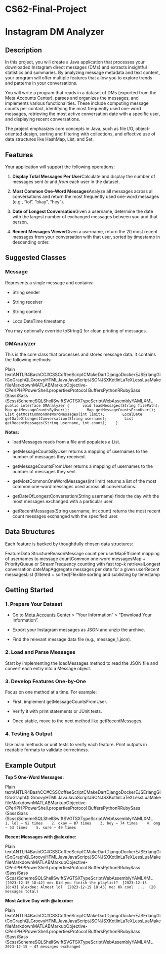 # CS62-Final-Project

Instagram DM Analyzer
=====================

Description
-----------

In this project, you will create a Java application that processes your downloaded Instagram direct messages (DMs) and extracts insightful statistics and summaries. By analyzing message metadata and text content, your program will offer multiple features that allow you to explore trends and patterns in your conversations.

You will write a program that reads in a dataset of DMs (exported from the Meta Accounts Center), parses and organizes the messages, and implements various functionalities. These include computing message counts per contact, identifying the most frequently used one-word messages, retrieving the most active conversation date with a specific user, and displaying recent conversations.

The project emphasizes core concepts in Java, such as file I/O, object-oriented design, sorting and filtering with collections, and effective use of data structures like HashMap, List, and Set.

Features
--------

Your application will support the following operations:

1.  **Display Total Messages Per User**Calculate and display the number of messages sent _to_ and _from_ each user in the dataset.
    
2.  **Most Common One-Word Messages**Analyze all messages across all conversations and return the most frequently used one-word messages (e.g., “lol”, “okay”, “hey”).
    
3.  **Date of Longest Conversation**Given a username, determine the date with the largest number of exchanged messages between you and that person.
    
4.  **Recent Messages Viewer**Given a username, return the 20 most recent messages from your conversation with that user, sorted by timestamp in descending order.
    

Suggested Classes
-----------------

### Message

Represents a single message and contains:

*   String sender
    
*   String receiver
    
*   String content
    
*   LocalDateTime timestamp
    

You may optionally override toString() for clean printing of messages.

### DMAnalyzer

This is the core class that processes and stores message data. It contains the following methods:

Plain textANTLR4BashCC#CSSCoffeeScriptCMakeDartDjangoDockerEJSErlangGitGoGraphQLGroovyHTMLJavaJavaScriptJSONJSXKotlinLaTeXLessLuaMakefileMarkdownMATLABMarkupObjective-CPerlPHPPowerShell.propertiesProtocol BuffersPythonRRubySass (Sass)Sass (Scss)SchemeSQLShellSwiftSVGTSXTypeScriptWebAssemblyYAMLXML`   public interface DMAnalyzer {      void loadMessages(String filePath);      Map getMessageCountsByUser();        Map getMessageCountsFromUser();        List getMostCommonOneWordMessages(int limit);        LocalDate getDateOfLongestConversation(String username);        List getRecentMessages(String username, int count);    }   `

**Notes:**

*   loadMessages reads from a file and populates a List.
    
*   getMessageCountsByUser returns a mapping of usernames to the number of messages they received.
    
*   getMessageCountsFromUser returns a mapping of usernames to the number of messages they sent.
    
*   getMostCommonOneWordMessages(int limit) returns a list of the most common one-word messages used across all conversations.
    
*   getDateOfLongestConversation(String username) finds the day with the most messages exchanged with a particular user.
    
*   getRecentMessages(String username, int count) returns the most recent count messages exchanged with the specified user.
    

Data Structures
---------------

Each feature is backed by thoughtfully chosen data structures:

FeatureData StructureReasonMessage count per userMapEfficient mapping of usernames to message countCommon one-word messagesMap + PriorityQueue or StreamFrequency counting with fast top-k retrievalLongest conversation dateMapAggregate messages per date for a given userRecent messagesList (filtered + sorted)Flexible sorting and sublisting by timestamp

Getting Started
---------------

### 1\. Prepare Your Dataset

*   Go to [Meta Accounts Center](https://accountscenter.meta.com/) > “Your Information” > “Download Your Information”.
    
*   Export your Instagram messages as JSON and unzip the archive.
    
*   Find the relevant message data file (e.g., message\_1.json).
    

### 2\. Load and Parse Messages

Start by implementing the loadMessages method to read the JSON file and convert each entry into a Message object.

### 3\. Develop Features One-by-One

Focus on one method at a time. For example:

*   First, implement getMessageCountsFromUser.
    
*   Verify it with print statements or JUnit tests.
    
*   Once stable, move to the next method like getRecentMessages.
    

### 4\. Testing & Output

Use main methods or unit tests to verify each feature. Print outputs in readable formats to validate correctness.

Example Output
--------------

**Top 5 One-Word Messages:**

Plain textANTLR4BashCC#CSSCoffeeScriptCMakeDartDjangoDockerEJSErlangGitGoGraphQLGroovyHTMLJavaJavaScriptJSONJSXKotlinLaTeXLessLuaMakefileMarkdownMATLABMarkupObjective-CPerlPHPPowerShell.propertiesProtocol BuffersPythonRRubySass (Sass)Sass (Scss)SchemeSQLShellSwiftSVGTSXTypeScriptWebAssemblyYAMLXML`   1. lol — 92 times    2. okay — 87 times    3. hey — 74 times    4. omg — 53 times    5. sure — 49 times   `

**Recent Messages with @alexdoe:**

Plain textANTLR4BashCC#CSSCoffeeScriptCMakeDartDjangoDockerEJSErlangGitGoGraphQLGroovyHTMLJavaJavaScriptJSONJSXKotlinLaTeXLessLuaMakefileMarkdownMATLABMarkupObjective-CPerlPHPPowerShell.propertiesProtocol BuffersPythonRRubySass (Sass)Sass (Scss)SchemeSQLShellSwiftSVGTSXTypeScriptWebAssemblyYAMLXML`   [2023-12-15 18:42] me: Did you finish the playlist?  [2023-12-15 18:43] alexdoe: Almost lol  [2023-12-15 18:45] me: Ok cool  ...  (20 messages total)   `

**Most Active Day with @alexdoe:**

Plain textANTLR4BashCC#CSSCoffeeScriptCMakeDartDjangoDockerEJSErlangGitGoGraphQLGroovyHTMLJavaJavaScriptJSONJSXKotlinLaTeXLessLuaMakefileMarkdownMATLABMarkupObjective-CPerlPHPPowerShell.propertiesProtocol BuffersPythonRRubySass (Sass)Sass (Scss)SchemeSQLShellSwiftSVGTSXTypeScriptWebAssemblyYAMLXML`   2023-12-15 — 47 messages exchanged   ` 